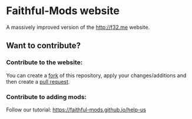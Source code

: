 # Faithful-Mods website
A massively improved version of the http://f32.me website.

## Want to contribute?
### Contribute to the website:
You can create a [fork](https://github.com/Faithful-Mods/faithful-mods.github.io/network/members) of this repository, apply your changes/additions and then create a [pull request](https://github.com/Faithful-Mods/faithful-mods.github.io/pulls).

### Contribute to adding mods:
Follow our tutorial: https://faithful-mods.github.io/help-us
